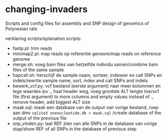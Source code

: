 # changing-invaders
Scripts and config files for assembly and SNP design of genomics of Polynesian rats

verklaring scripts/eplanation scripts:

* fastp.pl: trim reads
* minimap2.pl: map reads op referentie genoom/map reads on reference genome
* merge.sh: voeg bam files van hetzelfde individu samen/combine bam files of the same sample
* hapcall.sh: herschijf de sample naam, sorteer, indexeer en call SNPs en indels/rewrite sample name, sort, index and call SNPs and indels
* bewerk_vcf.py: vcf bestand (eerste argument) naar meer kolommen en lege waardes ipv ., haal header weg, voeg grootste ALT lengte toe/vcf file (first argument) to more columns and empty values instead of ., remove header, add biggest ALT size
* maak.sql: maak een database van de output van vorige bestand, roep aan dmv `sqlite3 onenucleotide.db < maak.sql`
/create database of the output of the previous file
* snp_vinden.py: laat REF zien van alle SNPs in de database van vorige stap/show REF of all SNPs in the database of previous step
